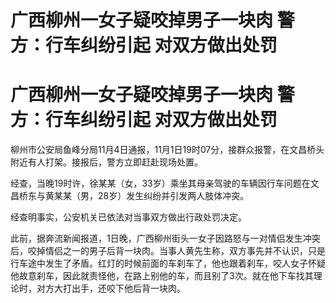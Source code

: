 # 广西柳州一女子疑咬掉男子一块肉 警方：行车纠纷引起 对双方做出处罚

# 广西柳州一女子疑咬掉男子一块肉 警方：行车纠纷引起 对双方做出处罚

柳州市公安局鱼峰分局11月4日通报，11月1日19时07分，接群众报警，在文昌桥头附近有人打架。接报后，警方立即赶赴现场处置。

经查，当晚19时许，徐某某（女，33岁）乘坐其母亲驾驶的车辆因行车问题在文昌桥东与黄某某（男，28岁）发生纠纷并引发两人肢体冲突。

经查明事实，公安机关已依法对当事双方做出行政处罚决定。

此前，据奔流新闻报道，1日晚，广西柳州街头一女子因路怒与一对情侣发生冲突后，咬掉情侣之一的男子后背一块肉。当事人黄先生称，双方事先并不认识，只是行车途中发生了矛盾。红灯的时候前面的车刹车了，他也跟着刹车，咬人女子怀疑他故意刹车，因此就责怪他，在路上别他的车，而且别了3次。就在他下车找其理论时，对方大打出手，还咬下他后背一块肉。

